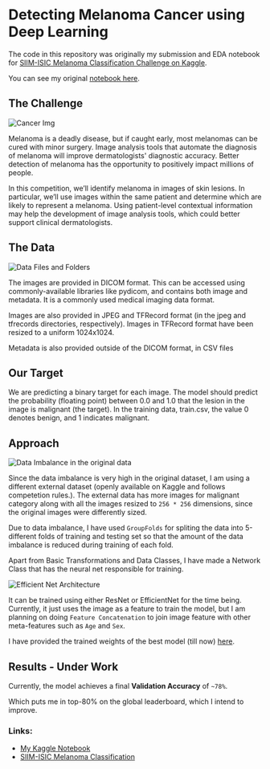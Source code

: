 # Detecting Melanoma Cancer using Deep Learning

The code in this repository was originally my submission and EDA notebook for [SIIM-ISIC Melanoma Classification Challenge on Kaggle](https://www.kaggle.com/c/siim-isic-melanoma-classification).

You can see my original [notebook here](https://www.kaggle.com/heyytanay/siim-isic-all-you-need-to-get-started/#data).

## The Challenge

![Cancer Img](images/cancer_img_siim.png "Benign and Malignant Cancer Images")

Melanoma is a deadly disease, but if caught early, most melanomas can be cured with minor surgery. Image analysis tools that automate the diagnosis of melanoma will improve dermatologists' diagnostic accuracy. Better detection of melanoma has the opportunity to positively impact millions of people.

In this competition, we’ll identify melanoma in images of skin lesions. In particular, we’ll use images within the same patient and determine which are likely to represent a melanoma. Using patient-level contextual information may help the development of image analysis tools, which could better support clinical dermatologists.

## The Data

![Data Files and Folders](images/data_siim.png "Data Files and Folders")

The images are provided in DICOM format. This can be accessed using commonly-available libraries like pydicom, and contains both image and metadata. It is a commonly used medical imaging data format.

Images are also provided in JPEG and TFRecord format (in the jpeg and tfrecords directories, respectively). Images in TFRecord format have been resized to a uniform 1024x1024.

Metadata is also provided outside of the DICOM format, in CSV files

## Our Target
We are predicting a binary target for each image. The model should predict the probability (floating point) between 0.0 and 1.0 that the lesion in the image is malignant (the target). In the training data, train.csv, the value 0 denotes benign, and 1 indicates malignant.

## Approach

![Data Imbalance in the original data](images/target_siim.png "Data Imbalance in the original data")

Since the data imbalance is very high in the original dataset, I am using a different external dataset (openly available on Kaggle and follows competetion rules.). The external data has more images for malignant category along with all the images resized to `256 * 256` dimensions, since the original images were differently sized.

Due to data imbalance, I have used `GroupFolds` for spliting the data into 5-different folds of training and testing set so that the amount of the data imbalance is reduced during training of each fold.

Apart from Basic Transformations and Data Classes, I have made a Network Class that has the neural net responsible for training. 

![Efficient Net Architecture](images/effnet_siim.png "Efficient Net Architecture")

It can be trained using either ResNet or EfficientNet for the time being. Currently, it just uses the image as a feature to train the model, but I am planning on doing `Feature Concatenation` to join image feature with other meta-features such as `Age` and `Sex`.

I have provided the trained weights of the best model (till now) [here](exports/best_model.pth).

## Results - Under Work

Currently, the model achieves a final **Validation Accuracy** of `~78%`.

Which puts me in top-80% on the global leaderboard, which I intend to improve.

### Links:
- [My Kaggle Notebook](www.kaggle.com/heyytanay/siim-isic-all-you-need-to-get-started/)
- [SIIM-ISIC Melanoma Classification](https://www.kaggle.com/c/siim-isic-melanoma-classification)
